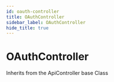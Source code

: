 ```yaml
---
id: oauth-controller
title: OAuthController
sidebar_label: OAuthController
hide_title: true
---
```


# OAuthController

Inherits from the ApiController base Class

